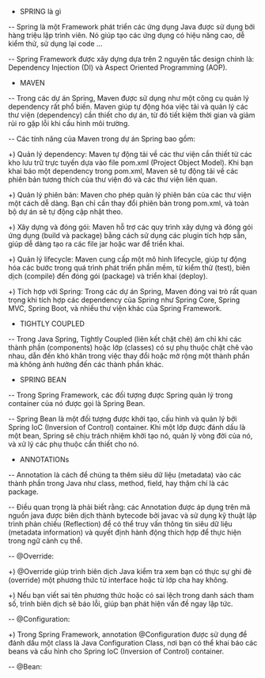 - SPRING là gì

-- Spring là một Framework phát triển các ứng dụng Java được sử dụng bởi hàng triệu lập trình viên. Nó giúp tạo các ứng dụng
có hiệu năng cao, dễ kiểm thử, sử dụng lại code …

-- Spring Framework được xây dựng dựa trên 2 nguyên tắc design chính là: Dependency Injection (DI)
và Aspect Oriented Programming (AOP).

- MAVEN

-- Trong các dự án Spring, Maven được sử dụng như một công cụ quản lý dependency rất phổ biến.
Maven giúp tự động hóa việc tải và quản lý các thư viện (dependency) cần thiết cho dự án,
từ đó tiết kiệm thời gian và giảm rủi ro gặp lỗi khi cấu hình môi trường.

-- Các tính năng của Maven trong dự án Spring bao gồm:

+) Quản lý dependency: Maven tự động tải về các thư viện cần thiết từ các kho lưu trữ trực tuyến
dựa vào file pom.xml (Project Object Model). Khi bạn khai báo một dependency trong pom.xml, Maven sẽ
tự động tải về các phiên bản tương thích của thư viện đó và các thư viện liên quan.

+) Quản lý phiên bản: Maven cho phép quản lý phiên bản của các thư viện một cách dễ dàng. Bạn chỉ cần thay
đổi phiên bản trong pom.xml, và toàn bộ dự án sẽ tự động cập nhật theo.

+) Xây dựng và đóng gói: Maven hỗ trợ các quy trình xây dựng và đóng gói ứng dụng (build và package)
bằng cách sử dụng các plugin tích hợp sẵn, giúp dễ dàng tạo ra các file jar hoặc war để triển khai.

+) Quản lý lifecycle: Maven cung cấp một mô hình lifecycle, giúp tự động hóa các bước trong quá trình
phát triển phần mềm, từ kiểm thử (test), biên dịch (compile) đến đóng gói (package) và triển khai (deploy).

+) Tích hợp với Spring: Trong các dự án Spring, Maven đóng vai trò rất quan trọng khi tích hợp các dependency
của Spring như Spring Core, Spring MVC, Spring Boot, và nhiều thư viện khác của Spring Framework.

- TIGHTLY COUPLED

-- Trong Java Spring, Tightly Coupled (liên kết chặt chẽ) ám chỉ khi các thành phần (components) hoặc lớp (classes)
có sự phụ thuộc chặt chẽ vào nhau, dẫn đến khó khăn trong việc thay đổi hoặc mở rộng một thành phần mà không ảnh hưởng
đến các thành phần khác.

- SPRING BEAN

-- Trong Spring Framework, các đối tượng được Spring quản lý trong container của nó được gọi là Spring Bean.

-- Spring Bean là một đối tượng được khởi tạo, cấu hình và quản lý bởi Spring IoC (Inversion of Control) container.
Khi một lớp được đánh dấu là một bean, Spring sẽ chịu trách nhiệm khởi tạo nó, quản lý vòng đời của nó, và xử lý các
phụ thuộc cần thiết cho nó.

- ANNOTATIONs

-- Annotation là cách để chúng ta thêm siêu dữ liệu (metadata) vào các thành phần trong Java như class,
method, field, hay thậm chí là các package.

-- Điều quan trọng là phải biết rằng: các Annotation được áp dụng trên mã nguồn java được biên dịch
thành bytecode bởi javac và sử dụng kỹ thuật lập trình phản chiếu (Reflection) để có thể truy vấn
thông tin siêu dữ liệu (metadata information) và quyết định hành động thích hợp để thực hiện trong
ngữ cảnh cụ thể.

-- @Override:

+) @Override giúp trình biên dịch Java kiểm tra xem bạn có thực sự ghi đè (override) một phương thức từ interface
hoặc từ lớp cha hay không.

+) Nếu bạn viết sai tên phương thức hoặc có sai lệch trong danh sách tham số, trình biên dịch sẽ báo lỗi,
giúp bạn phát hiện vấn đề ngay lập tức.

-- @Configuration:

+) Trong Spring Framework, annotation @Configuration được sử dụng để đánh dấu một class
là Java Configuration Class, nơi bạn có thể khai báo các beans và cấu hình cho Spring IoC
(Inversion of Control) container.

-- @Bean:
